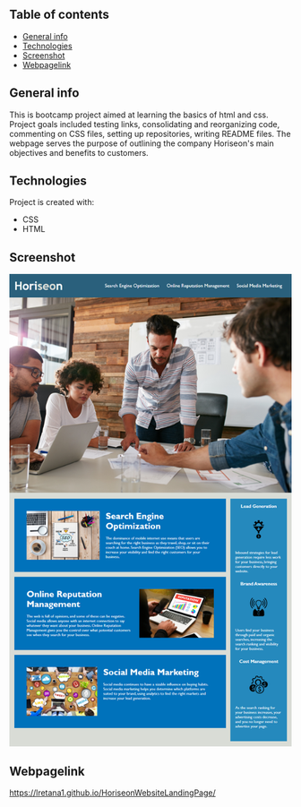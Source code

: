 ## Table of contents
* [General info](#general-info)
* [Technologies](#technologies)
* [Screenshot](#screenshot)
* [Webpagelink](#Webpagelink)

## General info
This is bootcamp project aimed at learning the basics of html and css. Project goals included testing links, consolidating and reorganizing code, commenting on CSS files, setting up repositories, writing README files. The webpage serves the purpose of outlining the company Horiseon's main objectives and benefits to customers.
	
## Technologies
Project is created with:
* CSS
* HTML

## Screenshot
![HoriseonWebsite](/assets/images/screenshot.png?raw=true "Horiseon website launch")

## Webpagelink
https://lretana1.github.io/HoriseonWebsiteLandingPage/



	


